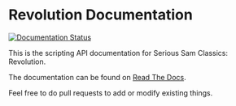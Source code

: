 # Revolution Documentation

[![Documentation Status](https://readthedocs.org/projects/revolution/badge/?version=latest)](http://revolution.readthedocs.io/en/latest/?badge=latest)

This is the scripting API documentation for Serious Sam Classics: Revolution.

The documentation can be found on [Read The Docs](https://revolution.readthedocs.io).

Feel free to do pull requests to add or modify existing things.
